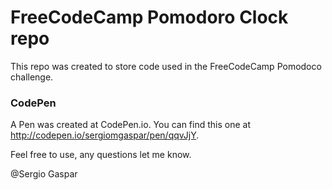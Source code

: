 # FreeCodeCamp Pomodoro Clock repo

This repo was created to store code used in the FreeCodeCamp Pomodoco challenge.

### CodePen

A Pen was created at CodePen.io. You can find this one at http://codepen.io/sergiomgaspar/pen/qqvJjY.
 
Feel free to use, any questions let me know.

@Sergio Gaspar
